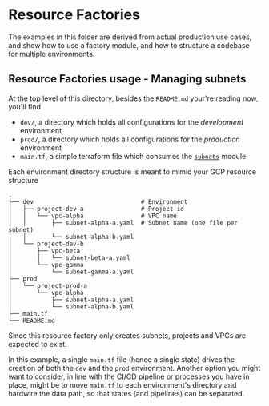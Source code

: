 # Resource Factories

The examples in this folder are derived from actual production use cases, and show how to use a factory module, and how to structure a codebase for multiple environments.

## Resource Factories usage - Managing subnets

At the top level of this directory, besides the `README.md` your're reading now, you'll find

- `dev/`, a directory which holds all configurations for the *development* environment
- `prod/`, a directory which holds all configurations for the *production* environment
- `main.tf`, a simple terraform file which consumes the [`subnets`](../subnets/) module


Each environment directory structure is meant to mimic your GCP resource structure 

```
.
├── dev                              # Environment
│   ├── project-dev-a                # Project id
│   │   └── vpc-alpha                # VPC name
│   │       ├── subnet-alpha-a.yaml  # Subnet name (one file per subnet)
│   │       └── subnet-alpha-b.yaml
│   └── project-dev-b
│       ├── vpc-beta
│       │   └── subnet-beta-a.yaml
│       └── vpc-gamma
│           └── subnet-gamma-a.yaml
├── prod
│   └── project-prod-a
│       └── vpc-alpha
│           ├── subnet-alpha-a.yaml
│           └── subnet-alpha-b.yaml
├── main.tf
└── README.md
```

Since this resource factory only creates subnets, projects and VPCs are expected to exist.

In this example, a single `main.tf` file (hence a single state) drives the creation of both the `dev` and the `prod` environment. Another option you might want to consider, in line with the CI/CD pipeline or processes you have in place, might be to move `main.tf` to each environment's directory and hardwire the data path, so that states (and pipelines) can be separated.

